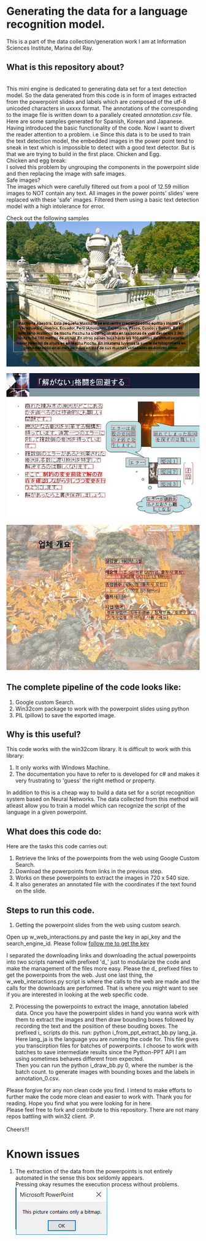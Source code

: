 # Generating the data for a language recognition model.

This is a part of the data collection/generation work I am at Information Sciences Institute, Marina del Ray.
## What is this repository about?
<br> This mini engine is dedicated to generating data set for a text detection model. So the data generated from this code is in form of images extracted from the powerpoint slides and labels which are composed of the utf-8 unicoded characters in uxxxx format. The annotations of the corresponding to the image file is written down to a parallely created *annotation.csv* file. Here are some samples generated for Spanish, Korean and Japanese. 
<br> Having introduced the basic functionality of the code. Now I want to divert the reader attention to a problem. i.e Since this data is to be used to train the text detection model, the embedded images in the power point tend to sneak in text which is impossible to detect with a good text detector. But is that we are trying to build in the first place. Chicken and Egg.
<br> Chicken and egg break:
<br>I solved this problem by ungrouping the components in the powerpoint slide and then replacing the image with safe images.
<br> Safe images?
<br> The images which were carefully filtered out from a pool of 12.59 million images to NOT contain any text. All images in the power points' slides' were replaced with these 'safe' images. Filtered them using a basic text detection model with a high intolerance for error. 

Check out the following samples
![Samples generated from powerpoints](sl_lang_es_Abundant_7351_.ppt_30_0.jpg "PPT Samples spanish")

![Samples generated from powerpoints](sl_lang_ja_undo_3473_.ppt_42_15.jpg "PPT Samples japanese")

![Samples generated from powerpoints](sl_lang_ko_global_3244_.ppt_5_5.jpg "PPT Samples korean")

## The complete pipeline of the code looks like:
1. Google custom Search.
2. Win32com package to work with the powerpoint slides using python
3. PIL (pillow) to save the exported image.

## Why is this useful?
This code works with the win32com library.
It is difficult to work with this library:
1. It only works with Windows Machine.
2. The documentation you have to refer to is developed for c# and makes it very frustrating to 'guess' the right method or property.

In addition to this is a cheap way to build a data set for a script recognition system based on Neural Networks. The data collected from this method will atleast allow you to train a model which can recognize the script of the language in a given powerpoint.

## What does this code do:
Here are the tasks this code carries out:
1. Retrieve the links of the powerpoints from the web using Google Custom Search.
2. Download the powerpoints from links in the previous step.
3. Works on these powerpoints to extract the images in 720 x 540 size. 
4. It also generates an annotated file with the coordinates if the text found on the slide.

## Steps to run this code.

1. Getting the powerpoint slides from the web using custom search.

Open up w_web_interactions.py and paste the key in api_key and the search_engine_id. Please follow [follow me to get the key](https://stackoverflow.com/questions/37083058/programmatically-searching-google-in-python-using-custom-search)

I separated the downloading links and downloading the actual powerpoints into two scripts named with prefixed 'd_' just to modularize the code and make the management of the files more easy. Please the d_ prefixed files to get the powerpoints from the web. Just one last thing, the w_web_interactions.py script is where the calls to the web are made and the calls for the downloads are performed. That is where you might want to see if you are interested in looking at the web specific code.

2. Processing the powerpoints to extract the image, annotation labeled data.
Once you have the powerpoint slides in hand you wanna work with them to extract the images and then draw bounding boxes followed by recording the text and the posiition of these bouding boxes. The prefixed i_ scripts do this.
run: python i_from_ppt_extract_bb.py lang_ja. Here lang_ja is the language you are running the code for. This file gives you transcirption files for batches of powerpoints. I choose to work with batches to save intermediate results since the Python-PPT API I am using sometimes behaves different from expected.
<br>Then you can run the python i_draw_bb.py 0, where the number is the batch count. to generate images with bounding boxes and the labels in annotation_0.csv.

Please forgive for any non clean code you find. I intend to make efforts to further make the code more clean and easier to work with. 
Thank you for reading. Hope you find what you were looking for in here. <br>
Please feel free to fork and contribute to this repository. There are not many repos battling with win32 client. :P.
<br><br>Cheers!!!

# Known issues
1. The extraction of the data from the powerpoints is not entirely automated in the sense this box seldomly appears. 
<br>Pressing okay resumes the execution process without problems.
<br>![Annoying box](ann.png "abox")